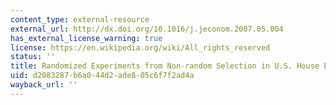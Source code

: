 ```yaml
---
content_type: external-resource
external_url: http://dx.doi.org/10.1016/j.jeconom.2007.05.004
has_external_license_warning: true
license: https://en.wikipedia.org/wiki/All_rights_reserved
status: ''
title: Randomized Experiments from Non-random Selection in U.S. House Elections
uid: d2083287-b6a0-44d2-ade8-05c6f7f2ad4a
wayback_url: ''
---
```

